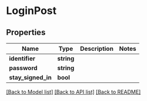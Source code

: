 # LoginPost

## Properties
Name | Type | Description | Notes
------------ | ------------- | ------------- | -------------
**identifier** | **string** |  | 
**password** | **string** |  | 
**stay_signed_in** | **bool** |  | 

[[Back to Model list]](../README.md#documentation-for-models) [[Back to API list]](../README.md#documentation-for-api-endpoints) [[Back to README]](../README.md)


